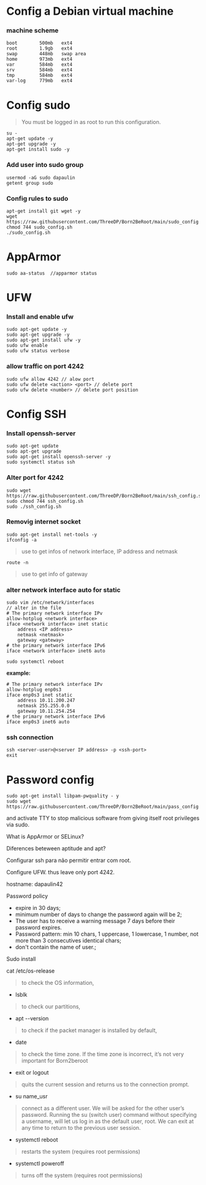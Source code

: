 # Config a Debian virtual machine

### machine scheme 

    boot        500mb   ext4
    root        1.9gb   ext4
    swap        448mb   swap area
    home        973mb   ext4
    var         584mb   ext4
    srv         584mb   ext4
    tmp         584mb   ext4
    var-log     779mb   ext4

# Config sudo
> You must be logged in as root to run this configuration.

    su -
    apt-get update -y
    apt-get upgrade -y
    apt-get install sudo -y

### Add user into sudo group

    usermod -aG sudo dapaulin
    getent group sudo

### Config rules to sudo

    apt-get install git wget -y
    wget https://raw.githubusercontent.com/ThreeDP/Born2BeRoot/main/sudo_config.sh
    chmod 744 sudo_config.sh
    ./sudo_config.sh

# AppArmor
>

    sudo aa-status  //apparmor status

# UFW
>

### Install and enable ufw

    sudo apt-get update -y 
    sudo apt-get upgrade -y
    sudo apt-get install ufw -y
    sudo ufw enable
    sudo ufw status verbose

### allow traffic on port 4242

    sudo ufw allow 4242 // alow port
    sudo ufw delete <action> <port> // delete port
    sudo ufw delete <number> // delete port position

# Config SSH

### Install openssh-server

    sudo apt-get update
    sudo apt-get upgrade
    sudo apt-get install openssh-server -y
    sudo systemctl status ssh

### Alter port for 4242

    sudo wget https://raw.githubusercontent.com/ThreeDP/Born2BeRoot/main/ssh_config.sh
    sudo chmod 744 ssh_config.sh
    sudo ./ssh_config.sh
    

### Removig internet socket

    sudo apt-get install net-tools -y
    ifconfig -a

> use to get infos of network interface, IP address and netmask

    route -n

> use to get info of gateway

### alter network interface auto for static

    sudo vim /etc/network/interfaces
    // alter in the file
    # The primary network interface IPv
    allow-hotplug <network interface>
    iface <network interface> inet static
        address <IP address>
        netmask <netmask>
        gateway <gateway>
    # the primary network interface IPv6
    iface <network interface> inet6 auto

    sudo systemctl reboot

**example:**
 
    # The primary network interface IPv
    allow-hotplug enp0s3
    iface enp0s3 inet static
        address 10.11.200.247
        netmask 255.255.0.0
        gateway 10.11.254.254
    # the primary network interface IPv6
    iface enp0s3 inet6 auto

### ssh connection
    ssh <server-user>@<server IP address> -p <ssh-port>
    exit

# Password config

    sudo apt-get install libpam-pwquality - y
    sudo wget https://raw.githubusercontent.com/ThreeDP/Born2BeRoot/main/pass_config.sh


and activate TTY to stop malicious software from giving itself root privileges
via sudo.

What is AppArmor or SELinux?

Diferences beteween aptitude and apt?

Configurar ssh para não permitir entrar com root.

Configure UFW. thus leave only port 4242.

hostname: dapaulin42

Password policy
- expire in 30 days;
- minimum number of days to change the password again will be 2;
- The user has to receive a warning message 7 days before their password expires.
- Password pattern: min 10 chars, 1 uppercase, 1 lowercase, 1 number, not more than 3 consecutives identical chars;
- don't contain the name of user.;


Sudo install

 cat /etc/os-release
> to check the OS information,

- lsblk
> to check our partitions,

- apt --version
> to check if the packet manager is installed by default,

- date
> to check the time zone. If the time zone is incorrect, it’s not very important for Born2beroot

- exit or logout
> quits the current session and returns us to the connection prompt.

- su name_usr
> connect as a different user. We will be asked for the other user’s password. Running the su (switch user) command without specifying a username, will let us log in as the default user, root. We can exit at any time to return to the previous user session.
- systemctl reboot
> restarts the system (requires root permissions)
- systemctl poweroff
> turns off the system (requires root permissions)